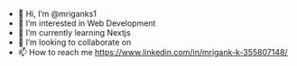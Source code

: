 - 👋 Hi, I’m @mriganks1
- 👀 I’m interested in Web Development
- 🌱 I’m currently learning Nextjs
- 💞️ I’m looking to collaborate on 
- 📫 How to reach me https://www.linkedin.com/in/mrigank-k-355807148/

<!---
mriganks1/mriganks1 is a ✨ special ✨ repository because its `README.md` (this file) appears on your GitHub profile.
You can click the Preview link to take a look at your changes.
--->
